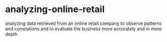 # analyzing-online-retail
analyzing data retrieved from an online retail company to observe patterns and correlations and to evaluate the business more accurately and in more depth

